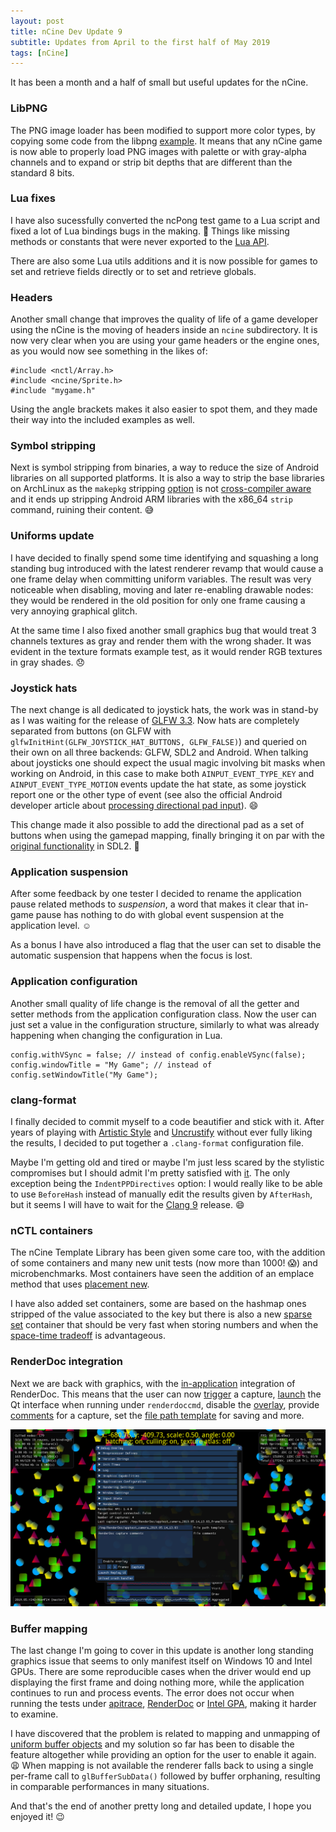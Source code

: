 ```yaml
---
layout: post
title: nCine Dev Update 9
subtitle: Updates from April to the first half of May 2019
tags: [nCine]
---
```


It has been a month and a half of small but useful updates for the nCine.

### LibPNG
The PNG image loader has been modified to support more color types, by copying some code from the libpng [example](https://sourceforge.net/p/libpng/code/ci/master/tree/example.c). It means that any nCine game is now able to properly load PNG images with palette or with gray-alpha channels and to expand or strip bit depths that are different than the standard 8 bits.

### Lua fixes
I have also sucessfully converted the ncPong test game to a Lua script and fixed a lot of Lua bindings bugs in the making. :bug:
Things like missing methods or constants that were never exported to the [Lua API](https://ncine.github.io/lua_api.html).

There are also some Lua utils additions and it is now possible for games to set and retrieve fields directly or to set and retrieve globals.

### Headers
Another small change that improves the quality of life of a game developer using the nCine is the moving of headers inside an `ncine` subdirectory.
It is now very clear when you are using your game headers or the engine ones, as you would now see something in the likes of:

```
#include <nctl/Array.h>
#include <ncine/Sprite.h>
#include "mygame.h"
```

Using the angle brackets makes it also easier to spot them, and they made their way into the included examples as well.

### Symbol stripping
Next is symbol stripping from binaries, a way to reduce the size of Android libraries on all supported platforms. It is also a way to strip the base libraries on ArchLinux as the `makepkg` stripping [option](https://www.archlinux.org/pacman/makepkg.conf.5.html) is not [cross-compiler aware](https://bugs.archlinux.org/task/42848) and it ends up stripping Android ARM libraries with the x86_64 `strip` command, ruining their content. :sweat_smile:

### Uniforms update
I have decided to finally spend some time identifying and squashing a long standing bug introduced with the latest renderer revamp that would cause a one frame delay when committing uniform variables. The result was very noticeable when disabling, moving and later re-enabling drawable nodes: they would be rendered in the old position for only one frame causing a very annoying graphical glitch.

At the same time I also fixed another small graphics bug that would treat 3 channels textures as gray and render them with the wrong shader.
It was evident in the texture formats example test, as it would render RGB textures in gray shades. :disappointed:

### Joystick hats
The next change is all dedicated to joystick hats, the work was in stand-by as I was waiting for the release of [GLFW 3.3](https://github.com/glfw/glfw/releases/tag/3.3). Now hats are completely separated from buttons (on GLFW with `glfwInitHint(GLFW_JOYSTICK_HAT_BUTTONS, GLFW_FALSE)`) and queried on their own on all three backends: GLFW, SDL2 and Android. When talking about joysticks one should expect the usual magic involving bit masks when working on Android, in this case to make both `AINPUT_EVENT_TYPE_KEY` and `AINPUT_EVENT_TYPE_MOTION` events update the hat state, as some joystick report one or the other type of event (see also the official Android developer article about [processing directional pad input](https://developer.android.com/training/game-controllers/controller-input#dpad)). :smile:

This change made it also possible to add the directional pad as a set of buttons when using the gamepad mapping, finally bringing it on par with the [original functionality](https://wiki.libsdl.org/CategoryGameController) in SDL2. :muscle:

### Application suspension
After some feedback by one tester I decided to rename the application pause related methods to _suspension_, a word that makes it clear that in-game pause has nothing to do with global event suspension at the application level. :relaxed:

As a bonus I have also introduced a flag that the user can set to disable the automatic suspension that happens when the focus is lost.

### Application configuration
Another small quality of life change is the removal of all the getter and setter methods from the application configuration class.
Now the user can just set a value in the configuration structure, similarly to what was already happening when changing the configuration in Lua.

```
config.withVSync = false; // instead of config.enableVSync(false);
config.windowTitle = "My Game"; // instead of config.setWindowTitle("My Game");
```

### clang-format
I finally decided to commit myself to a code beautifier and stick with it. After years of playing with [Artistic Style](http://astyle.sourceforge.net/) and [Uncrustify](http://uncrustify.sourceforge.net/) without ever fully liking the results, I decided to put together a `.clang-format` configuration file.

Maybe I'm getting old and tired or maybe I'm just less scared by the stylistic compromises but I should admit I'm pretty satisfied with [it](https://clang.llvm.org/docs/ClangFormat.html). The only exception being the `IndentPPDirectives` option: I would really like to be able to use `BeforeHash` instead of manually edit the results given by `AfterHash`, but it seems I will have to wait for the [Clang 9](https://reviews.llvm.org/D52150) release. :smile:

### nCTL containers
The nCine Template Library has been given some care too, with the addition of some containers and many new unit tests (now more than 1000! :scream:) and microbenchmarks.
Most containers have seen the addition of an emplace method that uses [placement new](https://en.cppreference.com/w/cpp/language/new#Placement_new).

I have also added set containers, some are based on the hashmap ones stripped of the value associated to the key but there is also a new [sparse set](https://www.geeksforgeeks.org/sparse-set/) container that should be very fast when storing numbers and when the [space-time tradeoff](https://en.wikipedia.org/wiki/Space%E2%80%93time_tradeoff) is advantageous.

### RenderDoc integration
Next we are back with graphics, with the [in-application](https://renderdoc.org/docs/in_application_api.html) integration of RenderDoc. This means that the user can now [trigger](https://renderdoc.org/docs/in_application_api.html#_CPPv214TriggerCapturev) a capture, [launch](https://renderdoc.org/docs/in_application_api.html#_CPPv214LaunchReplayUI8uint32_tPKc) the Qt interface when running under `renderdoccmd`, disable the [overlay](https://renderdoc.org/docs/in_application_api.html#_CPPv215MaskOverlayBits8uint32_t8uint32_t), provide [comments](https://renderdoc.org/docs/in_application_api.html#_CPPv222SetCaptureFileCommentsPKcPKc) for a capture, set the [file path template](https://renderdoc.org/docs/in_application_api.html#_CPPv226SetCaptureFilePathTemplatePKc) for saving and more.

![RenderDoc in-application integration](/images/RenderDoc_integration.png "RenderDoc in-application integration")

### Buffer mapping
The last change I'm going to cover in this update is another long standing graphics issue that seems to only manifest itself on Windows 10 and Intel GPUs. There are some reproducible cases when the driver would end up displaying the first frame and doing nothing more, while the application continues to run and process events. The error does not occur when running the tests under [apitrace](http://apitrace.github.io/), [RenderDoc](https://renderdoc.org/) or [Intel GPA](https://software.intel.com/en-us/gpa), making it harder to examine.

I have discovered that the problem is related to mapping and unmapping of [uniform buffer objects](https://www.khronos.org/opengl/wiki/Uniform_Buffer_Object) and my solution so far has been to disable the feature altogether while providing an option for the user to enable it again. :weary:
When mapping is not available the renderer falls back to using a single per-frame call to `glBufferSubData()` followed by buffer orphaning, resulting in comparable performances in many situations.

And that's the end of another pretty long and detailed update, I hope you enjoyed it! :wink:
